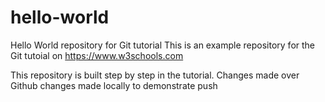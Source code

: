 # hello-world
Hello World repository for Git tutorial
This is an example repository for the Git tutoial on https://www.w3schools.com

This repository is built step by step in the tutorial.
Changes made over Github
changes made locally to demonstrate push

